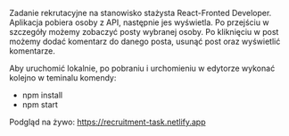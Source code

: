 Zadanie rekrutacyjne na stanowisko stażysta React-Fronted Developer. Aplikacja pobiera osoby z API, następnie jes wyświetla. Po przejściu w szczegóły możemy zobaczyć posty wybranej osoby. Po kliknięciu w post możemy dodać komentarz do danego posta, usunąć post oraz wyświetlić komentarze.

Aby uruchomić lokalnie, po pobraniu i urchomieniu w edytorze wykonać kolejno w teminalu komendy:

- npm install
- npm start

Podgląd na żywo: https://recruitment-task.netlify.app
